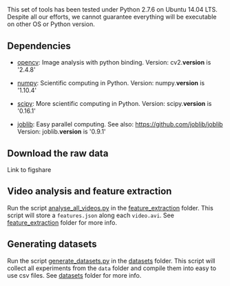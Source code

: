 

##

This set of tools has been tested under Python 2.7.6 on Ubuntu 14.04 LTS. Despite all our efforts, we cannot guarantee everything will be executable on other OS or Python version.

## Dependencies

- [opencv](http://opencv.org/): Image analysis with python binding.
Version: cv2.__version__ is '2.4.8'

- [numpy](http://www.numpy.org/): Scientific computing in Python.
Version: numpy.__version__ is '1.10.4'

- [scipy](http://www.scipy.org/scipylib/index.html): More scientific computing in Python.
Version: scipy.__version__ is '0.16.1'

- [joblib](https://pythonhosted.org/joblib/): Easy parallel computing.
See also: https://github.com/joblib/joblib
Version: joblib.__version__ is '0.9.1'


## Download the raw data

Link to figshare

## Video analysis and feature extraction

Run the script [analyse_all_videos.py](feature_extraction/analyse_all_videos.py) in the [feature_extraction](feature_extraction) folder. This script will store a ```features.json``` along each ```video.avi```. See [feature_extraction](feature_extraction) folder for more info.

## Generating datasets

Run the script [generate_datasets.py](datasets/generate_datasets.py) in the [datasets](datasets) folder. This script will collect all experiments from the ```data``` folder and compile them into easy to use csv files. See [datasets](datasets) folder for more info.
